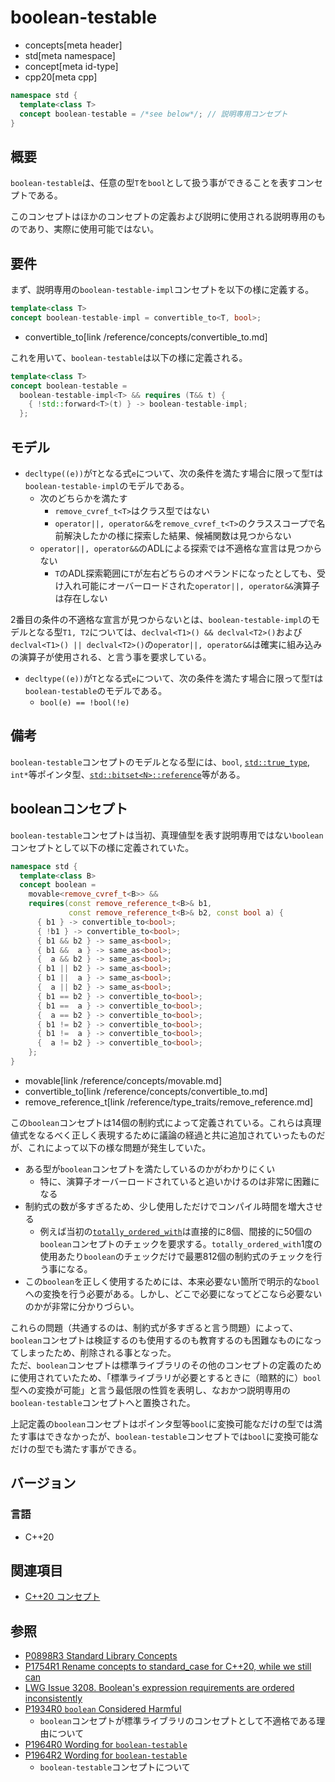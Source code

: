 # boolean-testable
* concepts[meta header]
* std[meta namespace]
* concept[meta id-type]
* cpp20[meta cpp]

```cpp
namespace std {
  template<class T>
  concept boolean-testable = /*see below*/; // 説明専用コンセプト
}
```

## 概要

`boolean-testable`は、任意の型`T`を`bool`として扱う事ができることを表すコンセプトである。

このコンセプトはほかのコンセプトの定義および説明に使用される説明専用のものであり、実際に使用可能ではない。

## 要件

まず、説明専用の`boolean-testable-impl`コンセプトを以下の様に定義する。

```cpp
template<class T>
concept boolean-testable-impl = convertible_to<T, bool>;
```
* convertible_to[link /reference/concepts/convertible_to.md]

これを用いて、`boolean-testable`は以下の様に定義される。

```cpp
template<class T>
concept boolean-testable =
  boolean-testable-impl<T> && requires (T&& t) {
    { !std::forward<T>(t) } -> boolean-testable-impl;
  };
```

## モデル

- `decltype((e))`が`T`となる式`e`について、次の条件を満たす場合に限って型`T`は`boolean-testable-impl`のモデルである。
    - 次のどちらかを満たす
        - `remove_cvref_t<T>`はクラス型ではない
        - `operator||, operator&&`を`remove_cvref_t<T>`のクラススコープで名前解決したかの様に探索した結果、候補関数は見つからない
    - `operator||, operator&&`のADLによる探索では不適格な宣言は見つからない
        - `T`のADL探索範囲に`T`が左右どちらのオペランドになったとしても、受け入れ可能にオーバーロードされた`operator||, operator&&`演算子は存在しない

2番目の条件の不適格な宣言が見つからないとは、`boolean-testable-impl`のモデルとなる型`T1, T2`については、`declval<T1>() && declval<T2>()`および`declval<T1>() || declval<T2>()`の`operator||, operator&&`は確実に組み込みの演算子が使用される、と言う事を要求している。

- `decltype((e))`が`T`となる式`e`について、次の条件を満たす場合に限って型`T`は`boolean-testable`のモデルである。
    - `bool(e) == !bool(!e)`

## 備考

`boolean-testable`コンセプトのモデルとなる型には、`bool`, [`std::true_type`](/reference/type_traits/true_type.md), `int*`等ポインタ型、[`std::bitset<N>::reference`](https://cpprefjp.github.io/reference/bitset/bitset/reference.html)等がある。

## booleanコンセプト

`boolean-testable`コンセプトは当初、真理値型を表す説明専用ではない`boolean`コンセプトとして以下の様に定義されていた。

```cpp
namespace std {
  template<class B>
  concept boolean =
    movable<remove_cvref_t<B>> &&
    requires(const remove_reference_t<B>& b1,
             const remove_reference_t<B>& b2, const bool a) {
      { b1 } -> convertible_to<bool>;
      { !b1 } -> convertible_to<bool>;
      { b1 && b2 } -> same_as<bool>;
      { b1 &&  a } -> same_as<bool>;
      {  a && b2 } -> same_as<bool>;
      { b1 || b2 } -> same_as<bool>;
      { b1 ||  a } -> same_as<bool>;
      {  a || b2 } -> same_as<bool>;
      { b1 == b2 } -> convertible_to<bool>;
      { b1 ==  a } -> convertible_to<bool>;
      {  a == b2 } -> convertible_to<bool>;
      { b1 != b2 } -> convertible_to<bool>;
      { b1 !=  a } -> convertible_to<bool>;
      {  a != b2 } -> convertible_to<bool>;
    };
}
```
* movable[link /reference/concepts/movable.md]
* convertible_to[link /reference/concepts/convertible_to.md]
* remove_reference_t[link /reference/type_traits/remove_reference.md]


この`boolean`コンセプトは14個の制約式によって定義されている。これらは真理値式をなるべく正しく表現するために議論の経過と共に追加されていったものだが、これによって以下の様な問題が発生していた。

- ある型が`boolean`コンセプトを満たしているのかがわかりにくい
    - 特に、演算子オーバーロードされていると追いかけるのは非常に困難になる
- 制約式の数が多すぎるため、少し使用しただけでコンパイル時間を増大させる
    - 例えば当初の[`totally_ordered_with`](/reference/concepts/totally_ordered.md)は直接的に8個、間接的に50個の`boolean`コンセプトのチェックを要求する。`totally_ordered_with`1度の使用あたり`boolean`のチェックだけで最悪812個の制約式のチェックを行う事になる。
- この`boolean`を正しく使用するためには、本来必要ない箇所で明示的な`bool`への変換を行う必要がある。しかし、どこで必要になってどこなら必要ないのかが非常に分かりづらい。

これらの問題（共通するのは、制約式が多すぎると言う問題）によって、`boolean`コンセプトは検証するのも使用するのも教育するのも困難なものになってしまったため、削除される事となった。  
ただ、`boolean`コンセプトは標準ライブラリのその他のコンセプトの定義のために使用されていたため、「標準ライブラリが必要とするときに（暗黙的に）`bool`型への変換が可能」と言う最低限の性質を表明し、なおかつ説明専用の`boolean-testable`コンセプトへと置換された。

上記定義の`boolean`コンセプトはポインタ型等`bool`に変換可能なだけの型では満たす事はできなかったが、`boolean-testable`コンセプトでは`bool`に変換可能なだけの型でも満たす事ができる。

## バージョン
### 言語
- C++20

## 関連項目

- [C++20 コンセプト](/lang/cpp20/concepts.md)

## 参照

- [P0898R3 Standard Library Concepts](http://www.open-std.org/jtc1/sc22/wg21/docs/papers/2018/p0898r3.pdf)
- [P1754R1 Rename concepts to standard_case for C++20, while we still can](http://www.open-std.org/jtc1/sc22/wg21/docs/papers/2019/p1754r1.pdf)
- [LWG Issue 3208. Boolean's expression requirements are ordered inconsistently](https://wg21.cmeerw.net/lwg/issue3208)
- [P1934R0 `boolean` Considered Harmful](http://www.open-std.org/jtc1/sc22/wg21/docs/papers/2019/p1934r0.pdf)
    - `boolean`コンセプトが標準ライブラリのコンセプトとして不適格である理由について
- [P1964R0 Wording for `boolean-testable`](http://www.open-std.org/jtc1/sc22/wg21/docs/papers/2019/p1964r0.html)
- [P1964R2 Wording for `boolean-testable`](http://www.open-std.org/jtc1/sc22/wg21/docs/papers/2020/p1964r2.html)
    - `boolean-testable`コンセプトについて
